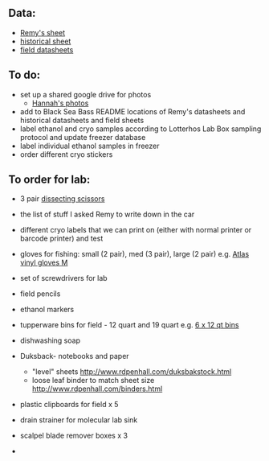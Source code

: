 
## Data:
- [Remy's sheet](https://docs.google.com/spreadsheets/d/11ojCUODnEmdPHhzJduSwby2rfJYdWVf0OWe-LjeAIYQ/edit#gid=759457088)
- [historical sheet](https://docs.google.com/spreadsheets/d/1nsb41ZlVDm029fumGS6wH2rgP8YyBvYq6LbtekpVMCk/edit#gid=0)
- [field datasheets](https://docs.google.com/spreadsheets/d/1PW2tj-jqgD1TFj1iNInHl_X235EKpyXBowSbLMbdkrk/edit#gid=0)


## To do:
- set up a shared google drive for photos
  -  [Hannah's photos](https://drive.google.com/drive/folders/1nw-__nNcbRfYoGq01Oz23Z_n_wxBctTr)  
- add to Black Sea Bass README locations of Remy's datasheets and historical datasheets and field sheets
- label ethanol and cryo samples according to Lotterhos Lab Box sampling protocol and update freezer database
- label individual ethanol samples in freezer
- order different cryo stickers

## To order for lab:
- 3 pair [dissecting scissors](https://www.fishersci.com/shop/products/blunt-tipped-scissors/12000172#?keyword=)
- the list of stuff I asked Remy to write down in the car
- different cryo labels that we can print on (either with normal printer or barcode printer) and test
- gloves for fishing: small (2 pair), med (3 pair), large (2 pair) e.g. [Atlas vinyl gloves M](https://www.amazon.com/C620M-Medium-Orange-Vinylove-Gloves/dp/B000VZQ5R6/ref=asc_df_B000VZQ5R6/?tag=hyprod-20&linkCode=df0&hvadid=507599139567&hvpos=&hvnetw=g&hvrand=4152733478573438249&hvpone=&hvptwo=&hvqmt=&hvdev=c&hvdvcmdl=&hvlocint=&hvlocphy=1018127&hvtargid=pla-1355076595644&psc=1) 
- set of screwdrivers for lab
- field pencils
- ethanol markers
- tupperware bins for field - 12 quart and 19 quart e.g. [6 x 12 qt bins](https://www.amazon.com/IRIS-USA-Inc-588244-Stack/dp/B00CQGTGZQ/ref=asc_df_B07C84844P/?tag=hyprod-20&linkCode=df0&hvadid=242028025825&hvpos=&hvnetw=g&hvrand=12220325088210545619&hvpone=&hvptwo=&hvqmt=&hvdev=c&hvdvcmdl=&hvlocint=&hvlocphy=2840&hvtargid=pla-446968372953&th=1)
- dishwashing soap
- Duksback- notebooks and paper
  - "level" sheets http://www.rdpenhall.com/duksbakstock.html
  - loose leaf binder to match sheet size http://www.rdpenhall.com/binders.html 
- plastic clipboards for field x 5
- drain strainer for molecular lab sink
- scalpel blade remover boxes x 3

- 

